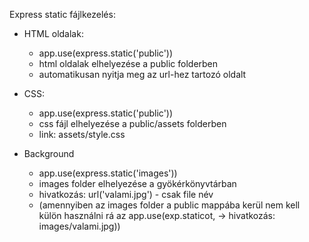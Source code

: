 Express static fájlkezelés:

 - HTML oldalak:

    - app.use(express.static('public'))
    - html oldalak elhelyezése a public folderben
    - automatikusan nyitja meg az url-hez tartozó oldalt

- CSS:

    - app.use(express.static('public'))
    - css fájl elhelyezése a public/assets folderben 
    - link: assets/style.css

- Background

     - app.use(express.static('images'))
     - images folder elhelyezése a gyökérkönyvtárban
     - hivatkozás: url('valami.jpg') - csak file név
     - (amennyiben az images folder a public mappába kerül nem kell külön használni rá az app.use(exp.staticot, -> hivatkozás: images/valami.jpg))